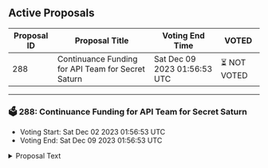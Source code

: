 ## Active Proposals

| Proposal ID | Proposal Title | Voting End Time | VOTED |
|-------------|----------------|-----------------|-------|
| 288 | Continuance Funding for API Team for Secret Saturn | Sat Dec 09 2023 01:56:53 UTC | ⏳ NOT VOTED |

---

### 🗳 288: Continuance Funding for API Team for Secret Saturn
- Voting Start: Sat Dec 02 2023 01:56:53 UTC
- Voting End: Sat Dec 09 2023 01:56:53 UTC

<details>
<summary>Proposal Text</summary>
 
As outlined here (The API Proposal IV Revision B: https://forum.scrt.network/t/the-api-proposal-iv-revision-b/7101), we have reduced the amount of total nodes to the following three teams: nn 9 x thenodefather (secretnodes.com (defunct), CEO of Delta Flyer LLC (unknown status), CEO of Secret LLC (unknown status) and several other identities and shell companies) nn 9 x Secret Saturn nn 9 x Quiet Monkey Mind nn The current funds are handled by thenodefather (secretnodes.com). He holds the wallet (here: https://www.mintscan.io/osmosis/address/osmo107wdqfgfa5v4kykahc2kg9syxe9yprayn7kacv) that has the funds for the API proposal and was supposed to handle the payouts according to my discretion. This arrangement was done in the past because he was one of API team leads, which he fully gave over to me at Oct 30th (see forum post here: https://forum.scrt.network/t/the-api-proposal-iv-revision-b/7101/11). nn As he does not want to make business with me anymore (which is unfortunate), he will not pay me my portion of the payout. nn This proposal covers my portion of the api team until we reach the next term in March: This would amount to 9 nodes x 150 $ per node x 4 months = 5400$ for this remaining period. nn Any extra, left over funds from my side will of course be paid back to the community pool. nn For more information on the proposal, please visit: https://forum.scrt.network/t/proposal-continuance-funding-for-api-team-for-secret-saturn/7176 nn The total ask is 15750 SCRT, based on the sum of 5400$, a SCRT price of 0.36$ and including the 5% volatility buffer. Any unused funds will be returned to the community pool as soon as possible. nn Places this has been also been discussed: nn 1. https://forum.scrt.network/t/governance-meeting-notes-mega-thread/3946/133 nn 2. https://t.me/SCRT_gov
</details>
